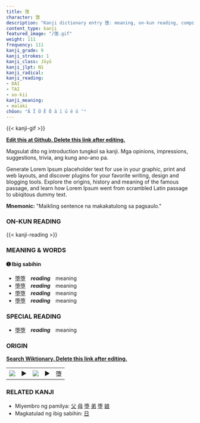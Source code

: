 ```yaml
---
title: 堕
character: 堕
description: "Kanji dictionary entry 堕: meaning, on-kun reading, compounds, origin, related kanji"
content_type: kanji
featured_image: "/堕.gif"
weight: 111
frequency: 111
kanji_grade: 9
kanji_strokes: 1
kanji_class: Jōyō
kanji_jlpt: N1
kanji_radical: 
kanji_reading: 
- DAI
- TAI
- oo-kii
kanji_meaning:
- malaki
chōon: "Ā Ī Ū Ē Ō ā ī ū ē ō ’"
---
```

[//]: # (Don't edit the line below. Kanji animated GIF code is automatically generated.)
{{< kanji-gif >}}

[//]: # (Edit below this line.)

**[Edit this at Github. Delete this link after editing.](https://github.com/tim0g/tim/tree/main/content/kanji/堕/index.md)**

Magsulat dito ng introduction tungkol sa kanji. Mga opinions, impressions, suggestions, trivia, ang kung ano-ano pa.

Generate Lorem Ipsum placeholder text for use in your graphic, print and web layouts, and discover plugins for your favorite writing, design and blogging tools. Explore the origins, history and meaning of the famous passage, and learn how Lorem Ipsum went from scrambled Latin passage to ubiqitous dummy text.
 
**Mnemonic:** "Maikling sentence na makakatulong sa pagsaulo."

### ON-KUN READING

[//]: # (Don't edit the line below. ON-KUN READING code is automatically generated.)
{{< kanji-reading >}}

### MEANING & WORDS

#### ➊ **Ibig sabihin**
  - [堕](../堕)[堕](../堕)　***reading***　meaning
  - [堕](../堕)[堕](../堕)　***reading***　meaning
  - [堕](../堕)[堕](../堕)　***reading***　meaning
  - [堕](../堕)[堕](../堕)　***reading***　meaning

### SPECIAL READING
  - [堕](../堕)[堕](../堕)　***reading***　meaning

### ORIGIN

**[Search Wiktionary. Delete this link after editing.](https://wiktionary.org/wiki/堕)**
<table class="kanji-table"><tr><td>
<img src="60px-堕-bronze.svg.png">
</td><td>▶</td><td>
<img src="60px-堕-oracle.svg.png">
</td><td>▶</td>
<td class="kanji-origin">堕</td>
</tr></table>

### RELATED KANJI
- Miyembro ng pamilya: [父](../父) [母](../母) [堕](../堕) [弟](../弟) [堕](../堕) [娘](../娘)
- Magkatulad ng ibig sabihin: [日](../日)
